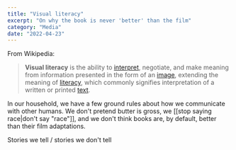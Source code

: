 ```yaml
---
title: "Visual literacy"
excerpt: "On why the book is never 'better' than the film"
category: "Media"
date: "2022-04-23"
---  
```

From Wikipedia:

> **Visual literacy** is the ability to [interpret](https://en.m.wikipedia.org/wiki/Interpreting "Interpreting"), negotiate, and make meaning from information presented in the form of an [image](https://en.m.wikipedia.org/wiki/Image "Image"), extending the meaning of [literacy](https://en.m.wikipedia.org/wiki/Literacy "Literacy"), which commonly signifies interpretation of a written or printed [text](https://en.m.wikipedia.org/wiki/Written_language "Written language").

In our household, we have a few ground rules about how we communicate with other humans. We don't pretend butter is gross, we [[stop saying race|don't say "race"]], and we don't think books are, by default, better than their film adaptations. 

Stories we tell / stories we don't tell